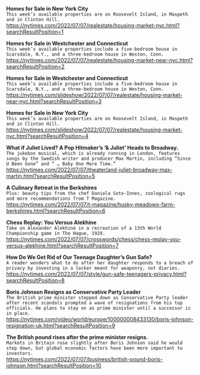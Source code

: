 **Homes for Sale in New York City**\
`This week’s available properties are on Roosevelt Island, in Maspeth and in Clinton Hill.`\
https://nytimes.com/2022/07/07/realestate/housing-market-nyc.html?searchResultPosition=1

**Homes for Sale in Westchester and Connecticut**\
`This week’s available properties include a five-bedroom house in Scarsdale, N.Y., and a three-bedroom house in Weston, Conn.`\
https://nytimes.com/2022/07/07/realestate/housing-market-near-nyc.html?searchResultPosition=2

**Homes for Sale in Westchester and Connecticut**\
`This week’s available properties include a five-bedroom house in Scarsdale, N.Y., and a three-bedroom house in Weston, Conn.`\
https://nytimes.com/slideshow/2022/07/07/realestate/housing-market-near-nyc.html?searchResultPosition=3

**Homes for Sale in New York City**\
`This week’s available properties are on Roosevelt Island, in Maspeth and in Clinton Hill.`\
https://nytimes.com/slideshow/2022/07/07/realestate/housing-market-nyc.html?searchResultPosition=4

**What if Juliet Lived? A Pop Hitmaker’s ‘& Juliet’ Heads to Broadway.**\
`The jukebox musical, which is already running in London, features songs by the Swedish writer and producer Max Martin, including “Since U Been Gone” and “ … Baby One More Time.”`\
https://nytimes.com/2022/07/07/theater/and-juliet-broadway-max-martin.html?searchResultPosition=5

**A Culinary Retreat in the Berkshires**\
`Plus: beauty tips from the chef Daniela Soto-Innes, zoological rugs and more recommendations from T Magazine.`\
https://nytimes.com/2022/07/07/t-magazine/husky-meadows-farm-berkshires.html?searchResultPosition=6

**Chess Replay: You Versus Alekhine**\
`Take on Alexander Alekhine in a recreation of a 13th World Championship game in The Hague, 1929.`\
https://nytimes.com/2022/07/07/crosswords/chess/chess-replay-you-versus-alekhine.html?searchResultPosition=7

**How Do We Get Rid of Our Teenage Daughter’s Gun Safe?**\
`A reader wonders what to do after her daughter responds to a breach of privacy by investing in a locker meant for weaponry, not diaries.`\
https://nytimes.com/2022/07/07/style/gun-safe-teenagers-privacy.html?searchResultPosition=8

**Boris Johnson Resigns as Conservative Party Leader**\
`The British prime minister stepped down as Conservative Party leader after recent scandals prompted a wave of resignations from his top officials. He plans to stay on as prime minister until a successor is in place.`\
https://nytimes.com/video/world/europe/100000008433130/boris-johnson-resignation-uk.html?searchResultPosition=9

**The British pound rises after the prime minister resigns.**\
`Markets in Britain rose slightly after Boris Johnson said he would step down, but global economic factors have been more important to investors.`\
https://nytimes.com/2022/07/07/business/british-pound-boris-johnson.html?searchResultPosition=10

